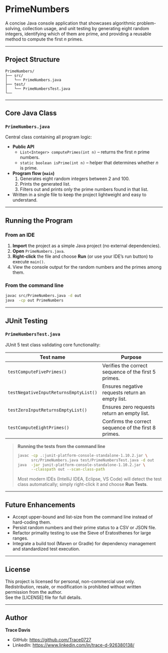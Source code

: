 # PrimeNumbers

A concise Java console application that showcases algorithmic problem-solving, collection usage, and unit testing by generating eight random integers, identifying which of them are prime, and providing a reusable method to compute the first *n* primes.

---

## Project Structure
```text
PrimeNumbers/
├── src/
│   └── PrimeNumbers.java
├── test/
│   └── PrimeNumbersTest.java
└──
```

---

## Core Java Class

### `PrimeNumbers.java`
Central class containing all program logic:

- **Public API**  
  - `List<Integer> computePrimes(int n)` – returns the first *n* prime numbers.  
  - `static boolean isPrime(int n)` – helper that determines whether *n* is prime.  
- **Program flow (`main`)**  
  1. Generates eight random integers between 2 and 100.  
  2. Prints the generated list.  
  3. Filters out and prints only the prime numbers found in that list.  
- Written in a single file to keep the project lightweight and easy to understand.

---

## Running the Program

### From an IDE  
1. **Import** the project as a simple Java project (no external dependencies).  
2. **Open** `PrimeNumbers.java`.  
3. **Right-click** the file and choose **Run** (or use your IDE’s run button) to execute `main()`.  
4. View the console output for the random numbers and the primes among them.

### From the command line  
```bash
javac src/PrimeNumbers.java -d out
java  -cp out PrimeNumbers
```

---

## JUnit Testing

### `PrimeNumbersTest.java`
JUnit 5 test class validating core functionality:

| Test name                               | Purpose                                                      |
|-----------------------------------------|--------------------------------------------------------------|
| `testComputeFivePrimes()`               | Verifies the correct sequence of the first 5 primes.         |
| `testNegativeInputReturnsEmptyList()`   | Ensures negative requests return an empty list.              |
| `testZeroInputReturnsEmptyList()`       | Ensures zero requests return an empty list.                  |
| `testComputeEightPrimes()`              | Confirms the correct sequence of the first 8 primes.         |

> **Running the tests from the command line**  
> ```bash
> javac -cp .:junit-platform-console-standalone-1.10.2.jar \
>       src/PrimeNumbers.java test/PrimeNumbersTest.java -d out
> java  -jar junit-platform-console-standalone-1.10.2.jar \
>       --classpath out --scan-class-path
> ```
> Most modern IDEs (IntelliJ IDEA, Eclipse, VS Code) will detect the test class automatically; simply right-click it and choose **Run Tests**.

---

## Future Enhancements
- Accept upper-bound and list-size from the command line instead of hard-coding them.  
- Persist random numbers and their prime status to a CSV or JSON file.  
- Refactor primality testing to use the Sieve of Eratosthenes for large ranges.  
- Integrate a build tool (Maven or Gradle) for dependency management and standardized test execution.

---

## License
This project is licensed for personal, non-commercial use only. Redistribution, resale, or modification is prohibited without written permission from the author.  
See the [LICENSE] file for full details.

---

## Author
**Trace Davis**  
- GitHub: <https://github.com/Trace0727>  
- LinkedIn: <https://www.linkedin.com/in/trace-d-926380138/>
